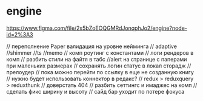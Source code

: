 # engine

https://www.figma.com/file/2s5bZoEOQGMRdJonqphJo2/engine?node-id=2%3A3

// переполнение Paper валидация на уровне нейминга
// adaptive
//shimmer
//ts
//memo
// комп роутинг с константами
// логи рендеров в комп
// разбить стили на файтя в табс
//alert на странице с паперами при маленьких размерах
// сохранять логин статус в локал сторадж
//прелоудер
// пока можно перейти по ссылку в еще не созданную книгу
// нужно будет использовать коннектор в редакс?
// redux > reduxquery > reduxthunk
// доверстать 404
// разбить сеттингс и имаджес на комп
// сделать фикс ширину и высоту
// сайд бар уходит по потере фокуса
